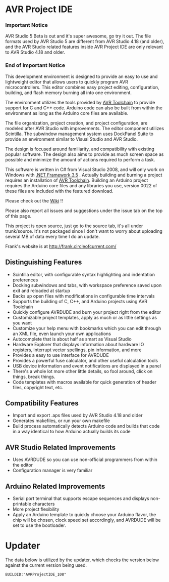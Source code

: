 # AVR Project IDE #

### Important Notice ###

AVR Studio 5 Beta is out and it's super awesome, go try it out. The file formats used by AVR Studio 5 are different from AVR Studio 4.18 (and older), and the AVR Studio related features inside AVR Project IDE are only relevant to AVR Studio 4.18 and older.

### End of Important Notice ###

This development environment is designed to provide an easy to use and lightweight editor that allows users to quickly program AVR microcontrollers. This editor combines easy project editing, configuration, building, and flash memory burning all into one environment.

The environment utilizes the tools provided by [AVR Toolchain](http://code.google.com/p/avr-project-ide/wiki/SystemRequirements) to provide support for C and C++ code. Arduino code can also be built from within the environment as long as the Arduino core files are available.

The file organization, project creation, and project configuration, are modeled after AVR Studio with improvements. The editor component utilizes Scintilla. The subwindow management system uses DockPanel Suite to provide an environment similar to Visual Studio and AVR Studio.

The design is focused around familiarity, and compatibility with existing popular software. The design also aims to provide as much screen space as possible and minimize the amount of actions required to perform a task.

This software is written in C# from Visual Studio 2008, and will only work on Windows with [.NET Framework 3.5](http://www.microsoft.com/downloads/details.aspx?FamilyId=333325FD-AE52-4E35-B531-508D977D32A6) . Actually building and burning a project requires an installation of [AVR Toolchain](http://code.google.com/p/avr-project-ide/wiki/SystemRequirements). Building an Arduino project requires the Arduino core files and any libraries you use, version 0022 of these files are included with the featured download.

Please check out the [Wiki](http://code.google.com/p/avr-project-ide/w/list) !!

Please also report all issues and suggestions under the issue tab on the top of this page.

This project is open source, just go to the source tab, it's all under trunk/source. It's not packaged since I don't want to worry about uploading several MB of data every time I do an update.

Frank's website is at http://frank.circleofcurrent.com/

## Distinguishing Features ##

  * Scintilla editor, with configurable syntax highlighting and indentation preferences
  * Docking subwindows and tabs, with workspace preference saved upon exit and reloaded at startup
  * Backs up open files with modifications in configurable time intervals
  * Supports the building of C, C++, and Arduino projects using AVR Toolchain
  * Quickly configure AVRDUDE and burn your project right from the editor
  * Customizable project templates, apply as much or as little settings as you want
  * Customize your help menu with bookmarks which you can edit through an XML file, even launch your own applications
  * Autocomplete that is about half as smart as Visual Studio
  * Hardware Explorer that displays information about hardware IO registers, interrupt vector spellings, pin information, and more
  * Provides a easy to use interface for AVRDUDE
  * Provides a powerful fuse calculator, and other useful calculation tools
  * USB device information and event notifications are displayed in a panel
  * There's a whole lot more other little details, so fool around, click on things, break things.
  * Code templates with macros available for quick generation of header files, copyright text, etc.

## Compatibility Features ##

  * Import and export .aps files used by AVR Studio 4.18 and older
  * Generates makefiles, or run your own makefile
  * Build process automatically detects Arduino code and builds that code in a way identical to how Arduino actually builds its code

## AVR Studio Related Improvements ##

  * Uses AVRDUDE so you can use non-official programmers from within the editor
  * Configuration manager is very familiar

## Arduino Related Improvements ##

  * Serial port terminal that supports escape sequences and displays non-printable characters
  * More project flexibility
  * Apply an Arduino template to quickly choose your Arduino flavor, the chip will be chosen, clock speed set accordingly, and AVRDUDE will be set to use the bootloader.

# Updater #

The data below is utilized by the updater, which checks the version below against the current version being used.

`BUILDID:"AVRProjectIDE_108"`